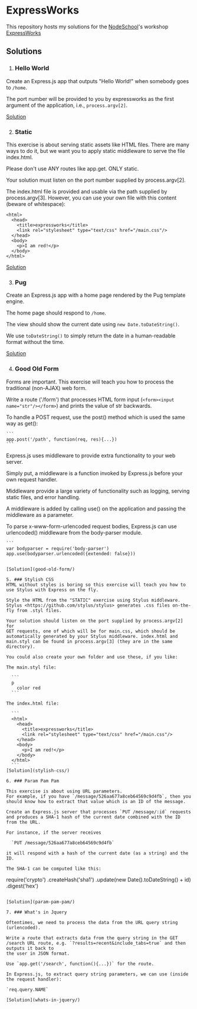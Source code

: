 # ExpressWorks

This repository hosts my solutions for the [NodeSchool](https://nodeschool.io)'s workshop [ExpressWorks](https://github.com/azat-co/expressworks)

## Solutions

1. ### Hello World

  Create an Express.js app that outputs "Hello World!" when somebody goes to `/home`.

  The port number will be provided to you by expressworks as the first argument of
  the application, i.e., `process.argv[2]`.

  [Solution](hello-world/)
  
2. ### Static

  This exercise is about serving static assets like HTML files.
  There are many ways to do it, but we want you to apply static middleware to serve the file index.html.

  Please don't use ANY routes like app.get. ONLY static.

  Your solution must listen on the port number supplied by process.argv[2].

  The index.html file is provided and usable via the path supplied by
  process.argv[3]. However, you can use your own file with this content (beware of whitespace):
  ```
  <html>
    <head>
      <title>expressworks</title>
      <link rel="stylesheet" type="text/css" href="/main.css"/>
    </head>
    <body>
      <p>I am red!</p>
    </body>
  </html>
  ```

  [Solution](static/)

3. ### Pug

  Create an Express.js app with a home page rendered by the Pug template engine.

  The home page should respond to `/home`.

  The view should show the current date using `new Date.toDateString()`.

  We use `toDateString()` to simply return the date in a human-readable format
  without the time.

  [Solution](pug/)

4. ### Good Old Form

  Forms are important. This exercise will teach you how to process the traditional (non-AJAX) web form.

  Write a route ('/form') that processes HTML form input
  (`<form><input name="str"/></form>`) and prints the value of str backwards.

  To handle a POST request, use the post() method which is used the same way as get():

    ```
    app.post('/path', function(req, res){...})
    ```

  Express.js uses middleware to provide extra functionality to your web server.

  Simply put, a middleware is a function invoked by Express.js before your own
  request handler.

  Middleware provide a large variety of functionality such as logging, serving
  static files, and error handling.

  A middleware is added by calling use() on the application and passing the
  middleware as a parameter.

  To parse x-www-form-urlencoded request bodies, Express.js can use urlencoded()
  middleware from the body-parser module.

    ```
    var bodyparser = require('body-parser')
    app.use(bodyparser.urlencoded({extended: false}))
  ```

  [Solution](good-old-form/)

5. ### Stylish CSS
  HTML without styles is boring so this exercise will teach you how to use Stylus with Express on the fly.

  Style the HTML from the "STATIC" exercise using Stylus middleware.
  Stylus <https://github.com/stylus/stylus> generates .css files on-the-fly from .styl files.

  Your solution should listen on the port supplied by process.argv[2] for
  GET requests, one of which will be for main.css, which should be
  automatically generated by your Stylus middleware. index.html and main.styl can be found in process.argv[3] (they are in the same directory).

  You could also create your own folder and use these, if you like:

  The main.styl file:

    ```
    p
      color red
    ```

  The index.html file:

    ```
    <html>
      <head>
        <title>expressworks</title>
        <link rel="stylesheet" type="text/css" href="/main.css"/>
      </head>
      <body>
        <p>I am red!</p>
      </body>
    </html>
    ```
  [Solution](stylish-css/)

6. ### Param Pam Pam

  This exercise is about using URL parameters.
  For example, if you have `/message/526aa677a8ceb64569c9d4fb`, then you should know how to extract that value which is an ID of the message.

  Create an Express.js server that processes `PUT /message/:id` requests
  and produces a SHA-1 hash of the current date combined with the ID from the URL.

  For instance, if the server receives

    `PUT /message/526aa677a8ceb64569c9d4fb`

  it will respond with a hash of the current date (as a string) and the ID.

  The SHA-1 can be computed like this:

  ```
  require('crypto')
    .createHash('sha1')
    .update(new Date().toDateString() + id)
    .digest('hex')
  ```

  [Solution](param-pam-pam/)

7. ### What's in Jquery

  Oftentimes, we need to process the data from the URL query string (urlencoded).

  Write a route that extracts data from the query string in the GET /search URL route, e.g. `?results=recent&include_tabs=true` and then outputs it back to
  the user in JSON format.

  Use `app.get('/search', function(){...})` for the route.

  In Express.js, to extract query string parameters, we can use (inside the request handler):

  `req.query.NAME`

  [Solution](whats-in-jquery/)
